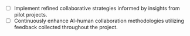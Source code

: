 - [ ] Implement refined collaborative strategies informed by insights from pilot projects.
- [ ] Continuously enhance AI-human collaboration methodologies utilizing feedback collected throughout the project.